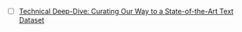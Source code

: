 
- [ ] [Technical Deep-Dive: Curating Our Way to a State-of-the-Art Text Dataset](https://www.datologyai.com/post/technical-deep-dive-curating-our-way-to-a-state-of-the-art-text-dataset)